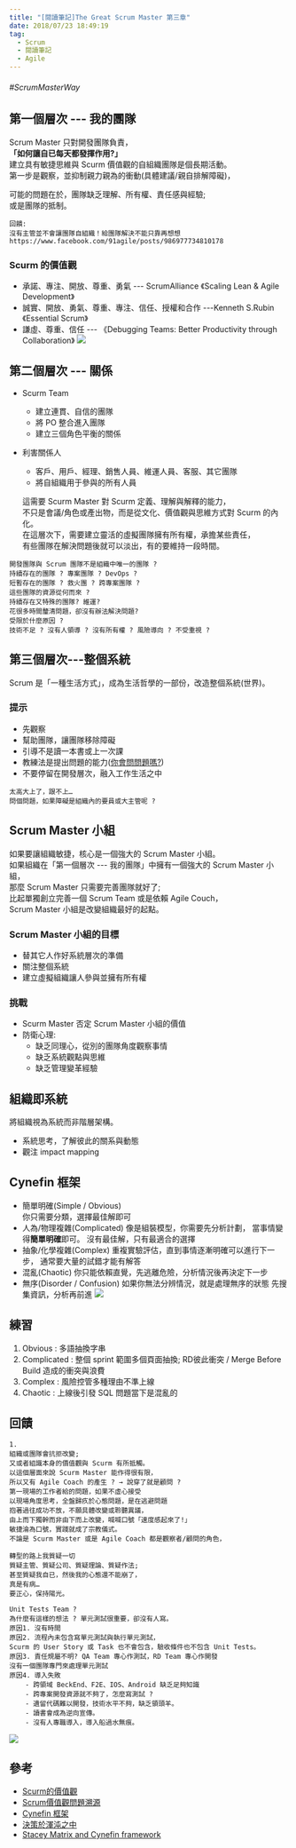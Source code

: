 ```yaml
---
title: "[閱讀筆記]The Great Scrum Master 第三章"
date: 2018/07/23 18:49:19
tag:
  - Scrum
  - 閱讀筆記
  - Agile
---
```


###### #ScrumMasterWay

## 第一個層次 --- 我的團隊
Scrum Master 只對開發團隊負責，  
**「如何讓自已每天都發揮作用?」**  
建立具有敏捷思維與 Scurm 價值觀的自組織團隊是個長期活動。  
第一步是觀察，並抑制親力親為的衝動(具體建議/親自排解障礙)，

可能的問題在於，團隊缺乏理解、所有權、責任感與經驗;  
或是團隊的抵制。  

```
回饋:
沒有主管並不會讓團隊自組織！給團隊解決不能只靠再想想
https://www.facebook.com/91agile/posts/986977734810178
```
### Scurm 的價值觀
- 承諾、專注、開放、尊重、勇氣
--- ScrumAlliance 《Scaling Lean & Agile Development》
- 誠實、開放、勇氣、尊重、專注、信任、授權和合作
---Kenneth S.Rubin《Essential Scrum》
- 謙虛、尊重、信任
--- 《Debugging Teams: Better Productivity through Collaboration》
![](https://i.imgur.com/INV1pyF.png)



## 第二個層次 --- 關係
- Scurm Team
	- 建立連貫、自信的團隊
	- 將 PO 整合進入團隊 
	- 建立三個角色平衡的關係
- 利害關係人
	- 客戶、用戶、經理、銷售人員、維運人員、客服、其它團隊
	- 將自組織用于參與的所有人員

	這需要 Scurm Master 對 Scurm 定義、理解與解釋的能力，  
	不只是會議/角色或產出物，而是從文化、價值觀與思維方式對 Scurm 的內化。  
	在這層次下，需要建立靈活的虛擬團隊擁有所有權，承擔某些責任，  
	有些團隊在解決問題後就可以淡出，有的要維持一段時間。  
    
```
開發團隊與 Scrum 團隊不是組織中唯一的團隊 ?
持續存在的團隊 ? 專案團隊 ? DevOps ? 
短暫存在的團隊 ? 救火團 ? 跨專案團隊 ? 
這些團隊的資源從何而來 ?
持續存在又特殊的團隊? 維運?
花很多時間釐清問題，卻沒有辦法解決問題?
受限於什麼原因 ? 
技術不足 ? 沒有人領導 ? 沒有所有權 ? 風險導向 ? 不受重視 ?
```

## 第三個層次---整個系統
Scrum 是「一種生活方式」，成為生活哲學的一部份，改造整個系統(世界)。

### 提示
- 先觀察
- 幫助團隊，讓團隊移除障礙
- 引導不是讀一本書或上一次課
- 教練法是提出問題的能力([你會問問題嗎?](http://www.books.com.tw/products/0010478689))
- 不要停留在開發層次，融入工作生活之中

```
太高大上了，跟不上…
問個問題，如果障礙是組織內的要員或大主管呢 ? 

```

## Scrum Master 小組
如果要讓組織敏捷，核心是一個強大的 Scrum Master 小組。  
如果組織在「第一個層次 --- 我的團隊」中擁有一個強大的 Scrum Master 小組，  
那麼 Scrum Master 只需要完善團隊就好了;  
比起單獨創立完善一個 Scrum Team 或是依賴 Agile Couch，  
Scrum Master 小組是改變組織最好的起點。  

### Scrum Master 小組的目標
- 替其它人作好系統層次的準備
- 關注整個系統
- 建立虛擬組織讓人參與並擁有所有權

### 挑戰
- Scurm Master 否定 Scrum Master 小組的價值
- 防衛心理:
	- 缺乏同理心，從別的團隊角度觀察事情
	- 缺乏系統觀點與思維
	- 缺乏管理變革經驗

## 組織即系統
將組織視為系統而非階層架構。
- 系統思考，了解彼此的關系與動態
- 觀注 impact mapping

## Cynefin 框架
- 簡單明確(Simple / Obvious)	
	你只需要分類，選擇最佳解即可
- 人為/物理複雜(Complicated)
	像是組裝模型，你需要先分析計劃，
	當事情變得**簡單明確**即可。
	沒有最佳解，只有最適合的選擇
- 抽象/化學複雜(Complex)
	重複實驗評估，直到事情逐漸明確可以進行下一步，
	通常要大量的試錯才能有解答
- 混亂(Chaotic)
	你只能依賴直覺，先逃離危險，分析情況後再決定下一步
- 無序(Disorder / Confusion)
	如果你無法分辨情況，就是處理無序的狀態
	先搜集資訊，分析再前進
![](https://upload.wikimedia.org/wikipedia/commons/f/f7/Cynefin_framework_by_Edwin_Stoop.jpg)

## 練習
1. Obvious : 多語抽換字串
2. Complicated : 整個 sprint 範圍多個頁面抽換;
RD彼此衝突 / Merge Before Build 造成的衝突與浪費
3. Complex : 風險控管多種理由不準上線
4. Chaotic : 上線後引發 SQL 問題當下是混亂的

## 回饋

```
1.
組織或團隊會抗拒改變;
又或者組識本身的價值觀與 Scurm 有所抵觸。
以這個層面來說 Scurm Master 能作得很有限，
所以又有 Agile Coach 的產生 ? → 說穿了就是顧問 ?
第一現場的工作者給的問題，如果不虛心接受
以現場角度思考，全盤歸疚於心態問題，是在逃避問題
抱著過往成功不放，不願具體改變或聆聽異議，  
由上而下獨幹而非由下而上改變，喊喊口號「速度感起來了!」  
敏捷淪為口號，實踐就成了宗教儀式。
不論是 Scurm Master 或是 Agile Coach 都是觀察者/顧問的角色，
```
```
轉型的路上我質疑一切
質疑主管、質疑公司、質疑理論、質疑作法; 
甚至質疑我自已，然後我的心態還不能崩了，
真是有病…
要正心，保持陽光。
```


```
Unit Tests Team ?
為什麼有這樣的想法 ? 單元測試很重要，卻沒有人寫。
原因1. 沒有時間
原因2. 流程內未包含寫單元測試與執行單元測試，
Scurm 的 User Story 或 Task 也不會包含，驗收條件也不包含 Unit Tests。
原因3. 責任規屬不明? QA Team 專心作測試，RD Team 專心作開發
沒有一個團隊專門來處理單元測試
原因4. 導入失敗 
	- 跨領域 BeckEnd、F2E、IOS、Android 缺乏足夠知識
	- 跨專案開發資源就不夠了，怎麼寫測試 ?
	- 遺留代碼難以開發，技術水平不夠，缺乏領頭羊。
	- 讀書會成為逆向宣傳。
	- 沒有人專職導入，導入船過水無痕。 
```

![](https://i.imgur.com/151g6vV.jpg)

## 參考

- [Scurm的價值觀](https://ruddyblog.wordpress.com/tag/scrum價值觀/)
- [Scrum價值觀問題溯源](https://www.jianshu.com/p/1293bfe84446)
- [Cynefin 框架](https://en.wikipedia.org/wiki/Cynefin_framework)
- [決策於渾沌之中](https://www.hbrtaiwan.com/article_content_AR0000595.html)
- [Stacey Matrix and Cynefin framework](https://www.jianshu.com/p/a17aaadb4d80)